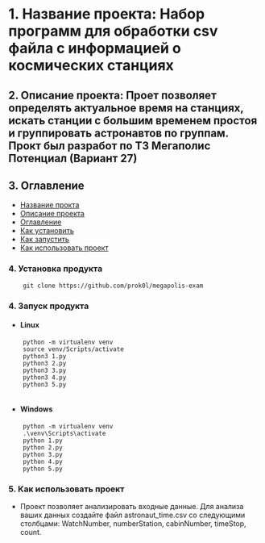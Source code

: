 # 1. Название проекта: Набор программ для обработки csv файла с информацией о космических станциях

## 2. Описание проекта: Проет позволяет определять актуальное время на станциях, искать станции с большим временем простоя и группировать астронавтов по группам. Прокт был разработ по ТЗ Мегаполис Потенциал (Вариант 27)


## 3. Оглавление

- [Название прокта](#1-название-проекта-набор-программ-для-обработки-csv-файла-с-информацией-о-космических-станциях)
- [Описание проекта](#2-описание-проекта-проет-позволяет-определять-актуальное-время-на-станциях-искать-станции-с-большим-временем-простоя-и-группировать-астронавтов-по-группам-прокт-был-разработ-по-тз-мегаполис-потенциал-вариант-27)
- [Оглавление](#3-оглавление)
- [Как установить](#4-установка-продукта)
- [Как запустить](#4-запуск-продукта)
- [Как использовать проект](#5-как-использовать-проект)

### 4. Установка продукта

```shell
    git clone https://github.com/prok0l/megapolis-exam
```

### 4. Запуск продукта

- #### Linux

```shell
    python -m virtualenv venv
    source venv/Scripts/activate
    python3 1.py
    python3 2.py
    python3 3.py
    python3 4.py
    python3 5.py
    
```

- #### Windows

```shell
    python -m virtualenv venv
    .\venv\Scripts\activate
    python 1.py
    python 2.py
    python 3.py
    python 4.py
    python 5.py
```

### 5. Как использовать проект

- Проект позволяет анализировать входные данные. Для анализа ваших данных создайте файл astronaut_time.csv со следующими
  столбцами: WatchNumber, numberStation, cabinNumber, timeStop, count. 